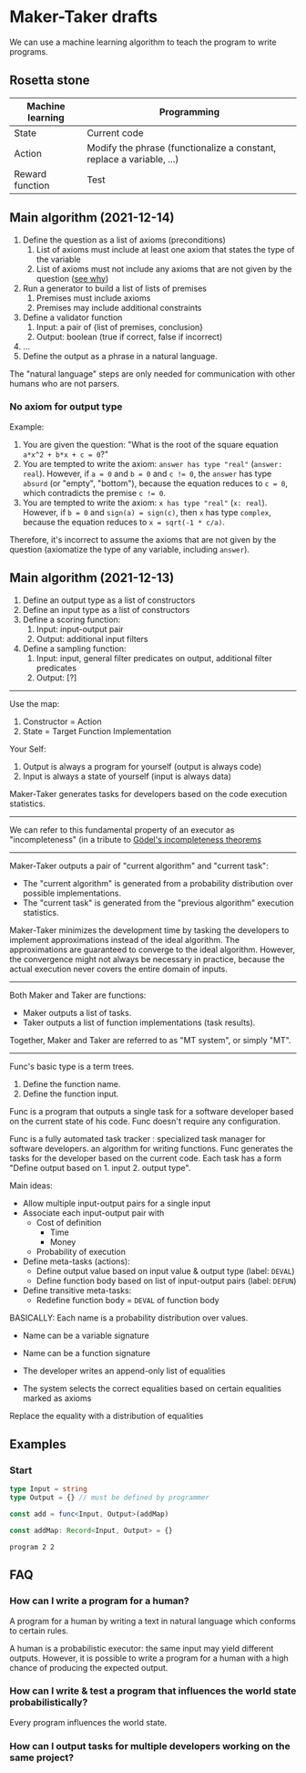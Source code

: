 # Maker-Taker drafts

We can use a machine learning algorithm to teach the program to write programs.

## Rosetta stone

| Machine learning                  | Programming
| -----------                       | -----------
| State                             | Current code
| Action                            | Modify the phrase (functionalize a constant, replace a variable, ...)
| Reward function                   | Test

## Main algorithm (2021-12-14)

1. Define the question as a list of axioms (preconditions)
   1. List of axioms must include at least one axiom that states the type of the variable
   2. List of axioms must not include any axioms that are not given by the question ([see why](#no-axiom-for-output-type))
5. Run a generator to build a list of lists of premises
    1. Premises must include axioms
    2. Premises may include additional constraints
4. Define a validator function
    1. Input: a pair of {list of premises, conclusion}
    2. Output: boolean (true if correct, false if incorrect)
6. ...
7. Define the output as a phrase in a natural language.

The "natural language" steps are only needed for communication with other humans who are not parsers.

### No axiom for output type

Example:
1. You are given the question: "What is the root of the square equation `a*x^2 + b*x + c = 0`?"
2. You are tempted to write the axiom: `answer has type "real"` (`answer: real`). However, if `a = 0` and `b = 0` and `c != 0`, the `answer` has type `absurd` (or "empty", "bottom"), because the equation reduces to `c = 0`, which contradicts the premise `c != 0`.
3. You are tempted to write the axiom: `x has type "real"` (`x: real`). However, if `b = 0` and `sign(a) = sign(c)`, then `x` has type `complex`, because the equation reduces to `x = sqrt(-1 * c/a)`.

Therefore, it's incorrect to assume the axioms that are not given by the question (axiomatize the type of any variable, including `answer`).

## Main algorithm (2021-12-13)

1. Define an output type as a list of constructors
2. Define an input type as a list of constructors
3. Define a scoring function:
   1. Input: input-output pair
   2. Output: additional input filters
4. Define a sampling function:
   1. Input: input, general filter predicates on output, additional filter predicates
   2. Output: [?]

---

Use the map:

1. Constructor = Action
2. State = Target Function Implementation

Your Self:

1. Output is always a program for yourself (output is always code)
2. Input is always a state of yourself (input is always data)

Maker-Taker generates tasks for developers based on the code execution statistics.

---

We can refer to this fundamental property of an executor as "incompleteness" (in a tribute to [Gödel's incompleteness theorems](https://en.wikipedia.org/wiki/G%C3%B6del%27s_incompleteness_theorems)

---

Maker-Taker outputs a pair of "current algorithm" and "current task":

* The "current algorithm" is generated from a probability distribution over possible implementations.
* The "current task" is generated from the "previous algorithm" execution statistics.

Maker-Taker minimizes the development time by tasking the developers to implement approximations instead of the ideal algorithm. The approximations are guaranteed to converge to the ideal algorithm. However, the convergence might not always be necessary in practice, because the actual execution never covers the entire domain of inputs.

---

Both Maker and Taker are functions:

* Maker outputs a list of tasks.
* Taker outputs a list of function implementations (task results).

Together, Maker and Taker are referred to as "MT system", or simply "MT".

---

Func's basic type is a term trees.

1. Define the function name.
2. Define the function input.

Func is a program that outputs a single task for a software developer based on the current state of his code. Func doesn't require any configuration.

Func is a fully automated task tracker : specialized task manager for software developers. an algorithm for writing functions. Func generates the tasks for the developer based on the current code. Each task has a form "Define output based on 1. input 2. output type".

Main ideas:

* Allow multiple input-output pairs for a single input
* Associate each input-output pair with
  * Cost of definition
    * Time
    * Money
  * Probability of execution
* Define meta-tasks (actions):
  * Define output value based on input value & output type (label: `DEVAL`)
  * Define function body based on list of input-output pairs (label: `DEFUN`)
* Define transitive meta-tasks:
  * Redefine function body = `DEVAL` of function body

BASICALLY: Each name is a probability distribution over values.

* Name can be a variable signature
* Name can be a function signature

* The developer writes an append-only list of equalities
* The system selects the correct equalities based on certain equalities marked as axioms

Replace the equality with a distribution of equalities

## Examples

### Start

```typescript
type Input = string
type Output = {} // must be defined by programmer

const add = func<Input, Output>(addMap)

const addMap: Record<Input, Output> = {}
```

`program 2 2`

## FAQ

### How can I write a program for a human?

A program for a human by writing a text in natural language which conforms to certain rules.

A human is a probabilistic executor: the same input may yield different outputs. However, it is possible to write a program for a human with a high chance of producing the expected output.

### How can I write & test a program that influences the world state probabilistically?

Every program influences the world state.

### How can I output tasks for multiple developers working on the same project?
